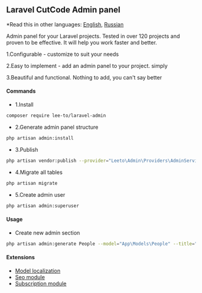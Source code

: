 ## Laravel CutCode Admin panel

*Read this in other languages: [English](README.en.md), [Russian](README.md)

Admin panel for your Laravel projects. Tested in over 120 projects and proven to be effective. It will help you work faster and better.

1.Configurable - customize to suit your needs

2.Easy to implement - add an admin panel to your project. simply

3.Beautiful and functional. Nothing to add, you can't say better

#### Commands

- 1.Install
``` bash
composer require lee-to/laravel-admin
```

- 2.Generate admin panel structure
``` bash
php artisan admin:install
```

- 3.Publish
``` bash
php artisan vendor:publish --provider="Leeto\Admin\Providers\AdminServiceProvider"
```

- 4.Migrate all tables
``` bash
php artisan migrate
```

- 5.Create admin user
``` bash
php artisan admin:superuser
```

#### Usage

- Create new admin section
``` bash
php artisan admin:generate People --model="App\Models\People" --title="People"
```

#### Extensions

- [Model localization](https://github.com/lee-to/laravel-model-localization)
- [Seo module](https://github.com/lee-to/laravel-seo)
- [Subscription module](https://github.com/lee-to/laravel-subscription)
